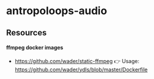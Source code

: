 # antropoloops-audio



## Resources

#### ffmpeg docker images

- https://github.com/wader/static-ffmpeg 👉 Usage: https://github.com/wader/ydls/blob/master/Dockerfile